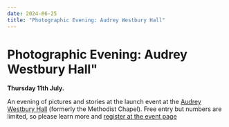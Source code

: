 ```yaml
---
date: 2024-06-25
title: "Photographic Evening: Audrey Westbury Hall"
---
```


# Photographic Evening: Audrey Westbury Hall"

**Thursday 11th July.**

An evening of pictures and stories at the launch event at the [Audrey
Westbury Hall](/audrey-westbury-hall/) (formerly the Methodist Chapel).
Free entry but numbers are limited, so please learn more and [register at the event page](https://www.eventbrite.co.uk/e/a-photographic-evening-with-terri-innes-tickets-924365460977?aff=oddtdtcreator)



